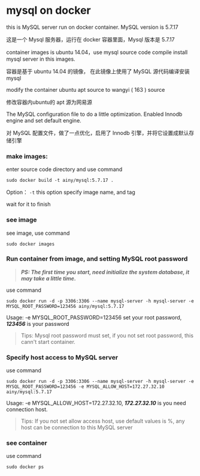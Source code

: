 # mysql on docker


this is MySQL server run on docker container. MySQL version is 5.7.17

这是一个 Mysql 服务器，运行在 docker 容器里面，Mysql 版本是 5.7.17

container images is ubuntu 14.04，use mysql source code compile install mysql server in this images. 

容器是基于 ubuntu 14.04 的镜像， 在此镜像上使用了 MySQL 源代码编译安装mysql

modify the container ubuntu apt source to wangyi ( 163 ) source

修改容器内ubuntu的 apt 源为网易源


The MySQL configuration file to do a little optimization. Enabled Innodb engine and set default engine.

对 MySQL 配置文件，做了一点优化，启用了 Innodb 引擎，并将它设置成默认存储引擎


### make images:

enter source code directory and use command

	sudo docker build -t ainy/mysql:5.7.17 .

Option： `-t` this option specify image name, and tag

wait for it to finish

### see image

see image, use command

	sudo docker images

### Run container from image, and setting MySQL root password

> ***PS: The first time you start, need initialize the system database, it may take a little time.***

use command
 
	sudo docker run -d -p 3306:3306 --name mysql-server -h mysql-server -e MYSQL_ROOT_PASSWORD=123456 ainy/mysql:5.7.17

Usage: -e  MYSQL_ROOT_PASSWORD=123456 set your root password, ***123456*** is your password

> Tips: Mysql root password must set, if you not set root password, this cann't start container.

### Specify host access to MySQL server 

use command

	sudo docker run -d -p 3306:3306 --name mysql-server -h mysql-server -e MYSQL_ROOT_PASSWORD=123456 -e MYSQL_ALLOW_HOST=172.27.32.10 ainy/mysql:5.7.17

Usage: -e MYSQL_ALLOW_HOST=172.27.32.10, ***172.27.32.10*** is you need connection host. 

> Tips: If you not set allow access host, use default values is %, any host can be connection to this MySQL server

### see container

use command 

	sudo docker ps
